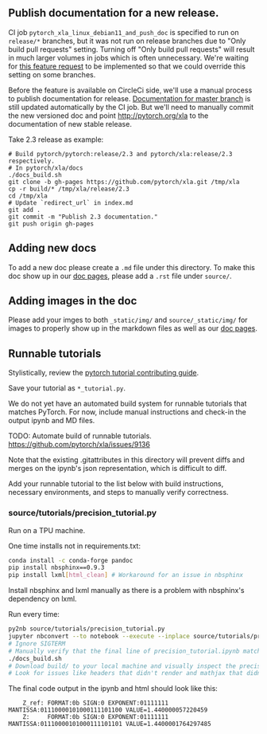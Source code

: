 ## Publish documentation for a new release.

CI job `pytorch_xla_linux_debian11_and_push_doc` is specified to run on `release/*` branches, but it was not
run on release branches due to "Only build pull requests" setting. Turning off "Only build pull requests" will result
in much larger volumes in jobs which is often unnecessary. We're waiting for [this feature request](https://ideas.circleci.com/ideas/CCI-I-215)
to be implemented so that we could override this setting on some branches.

Before the feature is available on CircleCi side, we'll use a manual process to publish documentation for release.
[Documentation for master branch](http://pytorch.org/xla/master/) is still updated automatically by the CI job.
But we'll need to manually commit the new versioned doc and point http://pytorch.org/xla to the documentation of new
stable release.

Take 2.3 release as example:
```
# Build pytorch/pytorch:release/2.3 and pytorch/xla:release/2.3 respectively.
# In pytorch/xla/docs
./docs_build.sh
git clone -b gh-pages https://github.com/pytorch/xla.git /tmp/xla
cp -r build/* /tmp/xla/release/2.3
cd /tmp/xla
# Update `redirect_url` in index.md
git add .
git commit -m "Publish 2.3 documentation."
git push origin gh-pages
```
## Adding new docs

To add a new doc please create a `.md` file under this directory. To make this doc show up in our [doc pages](https://pytorch.org/xla/master/index.html), please add a `.rst` file under `source/`.

## Adding images in the doc
Please add your imges to both `_static/img/` and `source/_static/img/` for images to properly show up in the markdown files as well as our [doc pages](https://pytorch.org/xla/master/index.html).

## Runnable tutorials

Stylistically, review the [pytorch tutorial contributing guide](https://github.com/pytorch/tutorials/blob/main/CONTRIBUTING.md).

Save your tutorial as `*_tutorial.py`.

We do not yet have an automated build system for runnable tutorials that matches 
PyTorch. For now, include manual instructions and check-in the output ipynb and MD files. 

TODO: Automate build of runnable tutorials. https://github.com/pytorch/xla/issues/9136

Note that the existing .gitattributes in this directory will prevent diffs and merges
on the ipynb's json representation, which is difficult to diff. 

Add your runnable tutorial to the list below with build instructions, 
necessary environments, and steps to manually verify correctness.

### source/tutorials/precision_tutorial.py

Run on a TPU machine. 

One time installs not in requirements.txt:

```sh
conda install -c conda-forge pandoc
pip install nbsphinx==0.9.3
pip install lxml[html_clean] # Workaround for an issue in nbsphinx
```

Install nbsphinx and lxml manually as there is a problem with nbsphinx's
dependency on lxml. 

Run every time: 

```sh
py2nb source/tutorials/precision_tutorial.py
jupyter nbconvert --to notebook --execute --inplace source/tutorials/precision_tutorial.ipynb 
# Ignore SIGTERM
# Manually verify that the final line of precision_tutorial.ipynb matches the snippet below.
./docs_build.sh
# Download build/ to your local machine and visually inspect the precision_tutorial.html in a browser. 
# Look for issues like headers that didn't render and mathjax that didn't render. 
```

The final code output in the ipynb and html should look like this: 
```
    Z_ref: FORMAT:0b SIGN:0 EXPONENT:01111111 MANTISSA:01110000101000111101100 VALUE=1.440000057220459
    Z:     FORMAT:0b SIGN:0 EXPONENT:01111111 MANTISSA:01110000101000111101101 VALUE=1.4400001764297485
```

